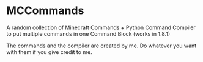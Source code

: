 # MCCommands
A random collection of Minecraft Commands + Python Command Compiler to put multiple commands in one Command Block (works in 1.8.1)

The commands and the compiler are created by me. Do whatever you want with them if you give credit to me.

